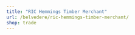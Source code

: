 ```yaml
---
title: "RIC Hemmings Timber Merchant"
url: /belvedere/ric-hemmings-timber-merchant/
shop: trade
---
```

